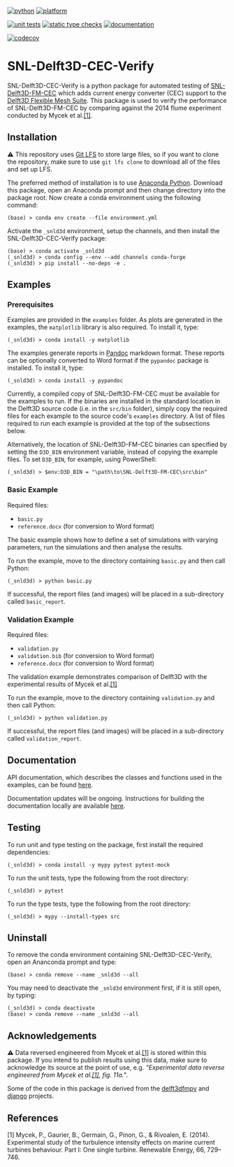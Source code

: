 [![python](https://img.shields.io/badge/dynamic/yaml?label=python&query=%24.jobs.pytest.strategy.matrix[%27python-version%27][:]&url=https%3A%2F%2Fraw.githubusercontent.com%2FData-Only-Greater%2FSNL-Delft3D-CEC-Verify%2Fmain%2F.github%2Fworkflows%2Funit_tests.yml)](https://www.python.org/)
[![platform](https://img.shields.io/badge/dynamic/yaml?label=os&query=%24.jobs.pytest.strategy.matrix.os[:]&url=https%3A%2F%2Fraw.githubusercontent.com%2FData-Only-Greater%2FSNL-Delft3D-CEC-Verify%2Fmain%2F.github%2Fworkflows%2Funit_tests.yml)](https://en.wikipedia.org/wiki/Usage_share_of_operating_systems#Desktop_and_laptop_computers)

[![unit tests](https://github.com/Data-Only-Greater/SNL-Delft3D-CEC-Verify/actions/workflows/unit_tests.yml/badge.svg)](https://github.com/Data-Only-Greater/SNL-Delft3D-CEC-Verify/actions/workflows/unit_tests.yml)
[![static type checks](https://github.com/Data-Only-Greater/SNL-Delft3D-CEC-Verify/actions/workflows/static_type_checks.yml/badge.svg)](https://github.com/Data-Only-Greater/SNL-Delft3D-CEC-Verify/actions/workflows/static_type_checks.yml)
[![documentation](https://github.com/Data-Only-Greater/SNL-Delft3D-CEC-Verify/actions/workflows/docs.yml/badge.svg)](https://github.com/Data-Only-Greater/SNL-Delft3D-CEC-Verify/actions/workflows/docs.yml)

[![codecov](https://codecov.io/gh/Data-Only-Greater/SNL-Delft3D-CEC-Verify/branch/main/graph/badge.svg?token=JJCDDVNPS6)](https://codecov.io/gh/Data-Only-Greater/SNL-Delft3D-CEC-Verify)

# SNL-Delft3D-CEC-Verify

SNL-Delft3D-CEC-Verify is a python package for automated testing of 
[SNL-Delft3D-FM-CEC][2] which adds current energy converter (CEC) support to 
the [Delft3D Flexible Mesh Suite][3]. This package is used to verify the 
performance of SNL-Delft3D-FM-CEC by comparing against the 2014 flume 
experiment conducted by Mycek et al.[[1]](#1).

## Installation

:warning: This repository uses [Git LFS][8] to store large files, so if you
want to clone the repository, make sure to use `git lfs clone` to download all
of the files and set up LFS.

The preferred method of installation is to use [Anaconda Python][4]. Download
this package, open an Anaconda prompt and then change directory into the
package root. Now create a conda environment using the following command:

```
(base) > conda env create --file environment.yml
```

Activate the `_snld3d` environment, setup the channels, and then install the 
SNL-Delft3D-CEC-Verify package:

```
(base) > conda activate _snld3d
(_snld3d) > conda config --env --add channels conda-forge
(_snld3d) > pip install --no-deps -e .
```

## Examples

### Prerequisites

Examples are provided in the `examples` folder. As plots are generated in the
examples, the `matplotlib` library is also required. To install it, type:

```
(_snld3d) > conda install -y matplotlib
```


The examples generate reports in [Pandoc][5] markdown format. These reports 
can be optionally converted to Word format if the `pypandoc` package is 
installed. To install it, type:

```
(_snld3d) > conda install -y pypandoc
```

Currently, a compiled copy of SNL-Delft3D-FM-CEC must be available for the 
examples to run. If the binaries are installed in the standard location in the 
Delft3D source code (i.e. in the `src/bin` folder), simply copy the required 
files for each example to the source code's  `examples` directory. A list of 
files required to run each example is provided at the top of the subsections 
below.

Alternatively, the location of SNL-Delft3D-FM-CEC binaries can specified by 
setting the `D3D_BIN` environment variable, instead of copying the example 
files. To set `D3D_BIN`, for example, using PowerShell:

```
(_snld3d) > $env:D3D_BIN = "\path\to\SNL-Delft3D-FM-CEC\src\bin"
```

### Basic Example

Required files:
+   `basic.py`
+   `reference.docx` (for conversion to Word format)

The basic example shows how to define a set of simulations with varying
parameters, run the simulations and then analyse the results.

To run the example, move to the directory containing `basic.py` and then 
call Python:

```
(_snld3d) > python basic.py
```

If successful, the report files (and images) will be placed in a sub-directory
called `basic_report`.

### Validation Example

Required files:
+   `validation.py`
+   `validation.bib` (for conversion to Word format)
+   `reference.docx` (for conversion to Word format)

The validation example demonstrates comparison of Delft3D with the experimental
results of Mycek et al.[[1]](#1)

To run the example, move to the directory containing `validation.py` and then 
call Python:

```
(_snld3d) > python validation.py
```

If successful, the report files (and images) will be placed in a sub-directory
called `validation_report`.

## Documentation

API documentation, which describes the classes and functions used in the 
examples, can be found [here][9].

Documentation updates will be ongoing. Instructions for building the 
documentation locally are available [here](docs/README.md).

## Testing

To run unit and type testing on the package, first install the required
dependencies:

```
(_snld3d) > conda install -y mypy pytest pytest-mock
```

To run the unit tests, type the following from the root directory:

```
(_snld3d) > pytest
```

To run the type tests, type the following from the root directory:

```
(_snld3d) > mypy --install-types src
```

## Uninstall

To remove the conda environment containing SNL-Delft3D-CEC-Verify, open an
Ananconda prompt and type:

```
(base) > conda remove --name _snld3d --all
```

You may need to deactivate the `_snld3d` environment first, if it is still
open, by typing:

```
(_snld3d) > conda deactivate
(base) > conda remove --name _snld3d --all
```

## Acknowledgements

:warning: Data reversed engineered from Mycek et al.[[1]](#1) is stored within 
this package. If you intend to publish results using this data, make sure to 
acknowledge its source at the point of use, e.g. _"Experimental data reverse 
engineered from Mycek et al.[[1]](#1), fig. 11a."_.

Some of the code in this package is derived from the [delft3dfmpy][6] and
[django][7] projects.

## References

<a id="1">[1]</a> 
Mycek, P., Gaurier, B., Germain, G., Pinon, G., & Rivoalen, E. (2014).
Experimental study of the turbulence intensity effects on marine current turbines behaviour. Part I: One single turbine.
Renewable Energy, 66, 729–746.

[2]: https://github.com/SNL-WaterPower/SNL-Delft3D-FM-CEC
[3]: https://www.deltares.nl/en/software/delft3d-flexible-mesh-suite/
[4]: https://www.anaconda.com/products/individual
[5]: https://pandoc.org/
[6]: https://github.com/openearth/delft3dfmpy
[7]: https://github.com/django/django
[8]: https://git-lfs.github.com/
[9]: https://data-only-greater.github.io/SNL-Delft3D-CEC-Verify/api/snl_d3d_cec_verify.html
